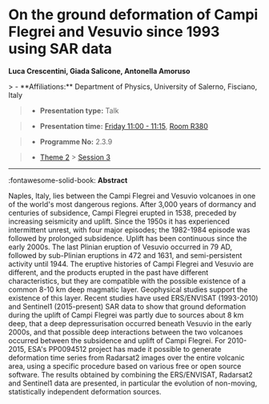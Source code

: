 # On the ground deformation of Campi Flegrei and Vesuvio since 1993 using SAR data

**Luca Crescentini, Giada Salicone, Antonella Amoruso**

<!-- more -->> - **Affiliations:** Department of Physics, University of Salerno, Fisciano, Italy

> - **Presentation type:** Talk

> - **Presentation time:** [Friday 11:00 - 11:15](../sessions_comparison.md#__tabbed_4_5), [Room R380](../maps_venue.md#__tabbed_1_1)

> - **Programme No:** 2.3.9

> - [Theme 2](../theme2.md) > [Session 3](../sessions/session-2-3.md)

--- 

:fontawesome-solid-book: **Abstract**

Naples, Italy, lies between the Campi Flegrei and Vesuvio volcanoes in one of the world's most dangerous regions. After 3,000 years of dormancy and centuries of subsidence, Campi Flegrei erupted in 1538, preceded by increasing seismicity and uplift. Since the 1950s it has experienced intermittent unrest, with four major episodes; the 1982-1984 episode was followed by prolonged subsidence. Uplift has been continuous since the early 2000s. The last Plinian eruption of Vesuvio occurred in 79 AD, followed by sub-Plinian eruptions in 472 and 1631, and semi-persistent activity until 1944. The eruptive histories of Campi Flegrei and Vesuvio are different, and the products erupted in the past have different characteristics, but they are compatible with the possible existence of a common 8-10 km deep magmatic layer. Geophysical studies support the existence of this layer. Recent studies have used ERS/ENVISAT (1993-2010) and Sentinel1 (2015-present) SAR data to show that ground deformation during the uplift of Campi Flegrei was partly due to sources about 8 km deep, that a deep depressurisation occurred beneath Vesuvio in the early 2000s, and that possible deep interactions between the two volcanoes occurred between the subsidence and uplift of Campi Flegrei. For 2010-2015, ESA's PP0094512 project has made it possible to generate deformation time series from Radarsat2 images over the entire volcanic area, using a specific procedure based on various free or open source software. The results obtained by combining the ERS/ENVISAT, Radarsat2 and Sentinel1 data are presented, in particular the evolution of non-moving, statistically independent deformation sources.

